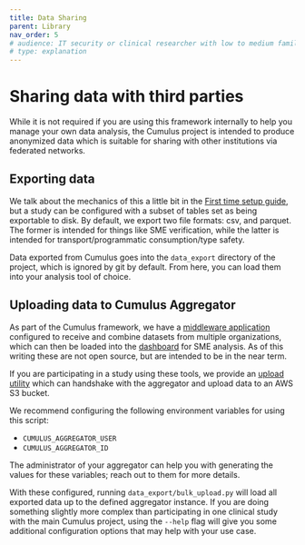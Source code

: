 ```yaml
---
title: Data Sharing
parent: Library
nav_order: 5
# audience: IT security or clinical researcher with low to medium familiarity with project
# type: explanation
---
```


# Sharing data with third parties

While it is not required if you are using this framework internally to help you manage
your own data analysis, the Cumulus project is intended to produce anonymized data
which is suitable for sharing with other institutions via federated networks.

## Exporting data

We talk about the mechanics of this a little bit in the 
[First time setup guide](./first-time-setup.md), but a study can be configured with a
subset of tables set as being exportable to disk. By default, we export two file
formats: csv, and parquet. The former is intended for things like SME verification,
while the latter is intended for transport/programmatic consumption/type safety.

Data exported from Cumulus goes into the `data_export` directory of the project,
which is ignored by git by default. From here, you can load them into your analysis
tool of choice.

## Uploading data to Cumulus Aggregator

As part of the Cumulus framework, we have a 
[middleware application](https://github.com/smart-on-fhir/cumulus-aggregator/) 
configured to receive and combine datasets from multiple organizations, which can
then be loaded into the [dashboard](https://github.com/smart-on-fhir/cumulus-app) 
for SME analysis. As of this writing these are not open source, but are intended
to be in the near term.

If you are participating in a study using these tools, we provide an
[upload utility](https://github.com/smart-on-fhir/cumulus-library-core/blob/main/data_export/bulk_upload.py)
which can handshake with the aggregator and upload data to an AWS S3 bucket.

We recommend configuring the following environment variables for using this script:

- `CUMULUS_AGGREGATOR_USER`
- `CUMULUS_AGGREGATOR_ID`

The administrator of your aggregator can help you with generating the values for
these variables; reach out to them for more details.

With these configured, running `data_export/bulk_upload.py` will load all exported
data up to the defined aggregator instance. If you are doing something slightly
more complex than participating in one clinical study with the main Cumulus project,
using the `--help` flag will give you some additional configuration options that
may help with your use case.